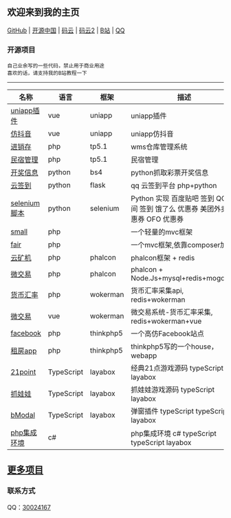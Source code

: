 
## 欢迎来到我的主页

[GitHub](https://github.com/chenbool) |
[开源中国](https://my.oschina.net/sloan521/blog) |
[码云](https://gitee.com/sloan1993/) |
[码云2](https://gitee.com/chenbool) |
[B站](https://www.bilibili.com/video/av84293062) |
[QQ](tencent://message/?uin=30024167&Site=github&Menu=yes)

### 开源项目
```
自己业余写的一些代码，禁止用于商业用途
喜欢的话，请支持我的B站教程一下
```

---

名称 | 语言 | 框架 | 描述
---|---|---|---
[uniapp插件](https://ext.dcloud.net.cn/publisher?id=79647)  | vue | uniapp | uniapp插件
[仿抖音](https://github.com/bool1993/small)  | vue | uniapp | uniapp仿抖音
[进销存](https://gitee.com/bool_it/xenon-wms)  | php | tp5.1 | wms仓库管理系统
[民宿管理](https://gitee.com/HyacinthTechnology_admin/Hotel)  | php | tp5.1 | 民宿管理
[开奖信息](https://github.com/chenbool/python-cp)  | python | bs4 | python抓取彩票开奖信息 
[云签到](https://github.com/chenbool/yun-sign)  | python | flask | qq 云签到平台 php+python
[selenium脚本](https://github.com/chenbool/python-selenium)  | python | selenium | Python 实现 百度贴吧 签到  QQ空间 签到  饿了么 优惠券  美团外卖 优惠券  OFO 优惠券
[small](https://github.com/chenbool/small)  | php | | 一个轻量的mvc框架
[fair](https://github.com/chenbool/fair)  | php |  |一个mvc框架,依靠composer加载 
[云矿机](https://github.com/chenbool/phalcon_kuang)  | php | phalcon | phalcon框架 + redis
[微交易](https://github.com/chenbool/phalcon_wei)  | php | phalcon | phalcon + Node.Js+mysql+redis+mogondb
[货币汇率](https://github.com/chenbool/currency_api)  | php | wokerman | 货币汇率采集api, redis+wokerman
[微交易](https://github.com/chenbool/wepay)  | vue | wokerman |微交易系统-货币汇率采集, redis+wokerman+vue
[facebook](https://github.com/chenbool/tp5_facebook)  | php | thinkphp5 |一个高仿Facebook站点
[租房app](https://github.com/chenbool/zufang)  | php | thinkphp5 | thinkphp5写的一个house，webapp
[21point](https://github.com/chenbool/21point)  | TypeScript | layabox | 经典21点游戏源码 typeScript layabox
[抓娃娃](https://github.com/chenbool/zhuawawa)  | TypeScript | layabox | 抓娃娃游戏源码 typeScript layabox 
[bModal](https://github.com/chenbool/bModal)  | TypeScript | layabox | 弹窗插件 typeScript  typeScript layabox 
[php集成环境](https://github.com/chenbool/php_env)  | c# |  | php集成环境 c#  typeScript  typeScript layabox 



## [更多项目](https://github.com/chenbool?tab=repositories) 



### 联系方式

QQ：[30024167](https://github.com/chenbool) 

